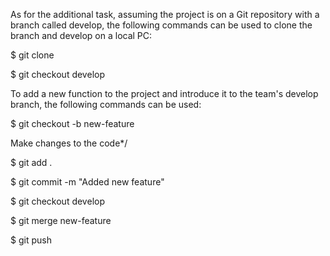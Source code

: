 As for the additional task, assuming the project is on a Git repository with a branch called develop, the following commands can be used to clone the branch and develop on a local PC:

$ git clone

$ git checkout develop


To add a new function to the project and introduce it to the team's develop branch, the following commands can be used:

$ git checkout -b new-feature


Make changes to the code*/


$ git add .

$ git commit -m "Added new feature"

$ git checkout develop

$ git merge new-feature

$ git push
